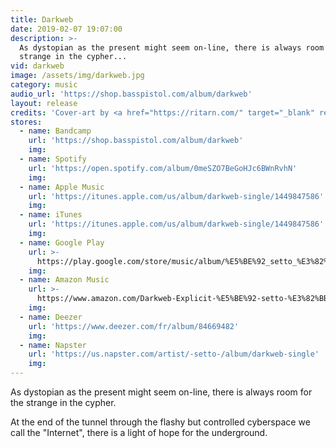 ```yaml
---
title: Darkweb
date: 2019-02-07 19:07:00
description: >-
  As dystopian as the present might seem on-line, there is always room for the
  strange in the cypher...
vid: darkweb
image: /assets/img/darkweb.jpg
category: music
audio_url: 'https://shop.basspistol.com/album/darkweb'
layout: release
credits: 'Cover-art by <a href="https://ritarn.com/" target="_blank" rel="noopener">Mattias “Ritarn” Lindström</a>'
stores:
  - name: Bandcamp
    url: 'https://shop.basspistol.com/album/darkweb'
    img:
  - name: Spotify
    url: 'https://open.spotify.com/album/0meSZO7BeGoHJc6BWnRvhN'
    img:
  - name: Apple Music
    url: 'https://itunes.apple.com/us/album/darkweb-single/1449847586'
    img:
  - name: iTunes
    url: 'https://itunes.apple.com/us/album/darkweb-single/1449847586'
    img:
  - name: Google Play
    url: >-
      https://play.google.com/store/music/album/%E5%BE%92_setto_%E3%82%BB%E3%83%83%E3%83%88_Darkweb?id=Bcrzzrtj7yfcyladynit7hg4age
    img:
  - name: Amazon Music
    url: >-
      https://www.amazon.com/Darkweb-Explicit-%E5%BE%92-setto-%E3%82%BB%E3%83%83%E3%83%88/dp/B07MWCRW39/ref=sr_1_1?s=dmusic&ie=UTF8&qid=1549565482&sr=1-1-mp3-albums-bar-strip-0&keywords=%E5%BE%92+setto+%E3%82%BB%E3%83%83%E3%83%88
    img:
  - name: Deezer
    url: 'https://www.deezer.com/fr/album/84669482'
    img:
  - name: Napster
    url: 'https://us.napster.com/artist/-setto-/album/darkweb-single'
    img:
---
```


As dystopian as the present might seem on-line, there is always room for the strange in the cypher.

At the end of the tunnel through the flashy but controlled cyberspace we call the "Internet", there is a light of hope for the underground.

